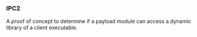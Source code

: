 ### IPC2

A proof of concept to determine if a payload module can access a dynamic library of a client executable.